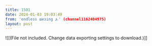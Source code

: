 ```yaml
---
title: 1501
date: 2024-01-03 19:03:49
from: 'endless шизing ⍼' (channel1162404975)
layout: post
---
```


![[(File not included. Change data exporting settings to download.)]]


